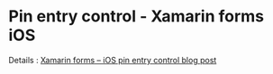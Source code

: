 # Pin entry control - Xamarin forms iOS

Details : [Xamarin forms – iOS pin entry control blog post](http://depblog.weblogs.us/2016/08/26/xamarin-forms-ios-pin-entry-control/)
